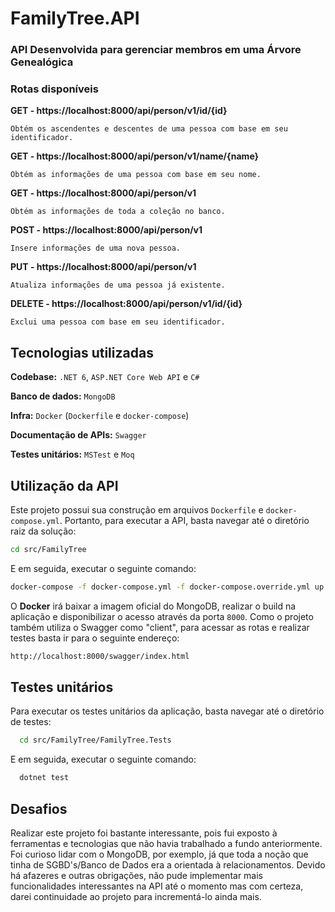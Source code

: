 # FamilyTree.API

### API Desenvolvida para gerenciar membros em uma **Árvore Genealógica**

### **Rotas disponíveis**

**GET - https://localhost:8000/api/person/v1/id/{id}**

    Obtém os ascendentes e descentes de uma pessoa com base em seu identificador.

**GET - https://localhost:8000/api/person/v1/name/{name}**

    Obtém as informações de uma pessoa com base em seu nome.

**GET - https://localhost:8000/api/person/v1**

    Obtém as informações de toda a coleção no banco.

**POST - https://localhost:8000/api/person/v1**

    Insere informações de uma nova pessoa.

**PUT - https://localhost:8000/api/person/v1**

    Atualiza informações de uma pessoa já existente.

**DELETE - https://localhost:8000/api/person/v1/id/{id}**

    Exclui uma pessoa com base em seu identificador.


## Tecnologias utilizadas

**Codebase:** `.NET 6`, `ASP.NET Core Web API` e `C#` 

**Banco de dados:** `MongoDB`

**Infra:** `Docker` (`Dockerfile` e `docker-compose`)

**Documentação de APIs:** `Swagger`

**Testes unitários:** `MSTest` e `Moq` 
## Utilização da API

Este projeto possui sua construção em arquivos `Dockerfile` e `docker-compose.yml`. Portanto, para executar a API, basta navegar até o diretório raiz da solução:

```bash
cd src/FamilyTree
```

E em seguida, executar o seguinte comando:

```bash
docker-compose -f docker-compose.yml -f docker-compose.override.yml up -d
```

O **Docker** irá baixar a imagem oficial do MongoDB, realizar o build na aplicação e disponibilizar o acesso através da porta `8000`.
Como o projeto também utiliza o Swagger como "client", para acessar as rotas e realizar testes basta ir para o seguinte endereço:

```bash
http://localhost:8000/swagger/index.html
```

## Testes unitários

Para executar os testes unitários da aplicação, basta navegar até o diretório de testes:

```bash
  cd src/FamilyTree/FamilyTree.Tests
```

E em seguida, executar o seguinte comando:

```bash
  dotnet test
```

## Desafios

Realizar este projeto foi bastante interessante, pois fui exposto à ferramentas e tecnologias que não havia trabalhado a fundo anteriormente.
Foi curioso lidar com o MongoDB, por exemplo, já que toda a noção que tinha de SGBD's/Banco de Dados era a orientada à relacionamentos.
Devido há afazeres e outras obrigações, não pude implementar mais funcionalidades interessantes na API até o momento mas com certeza, darei continuidade ao projeto para incrementá-lo ainda mais.